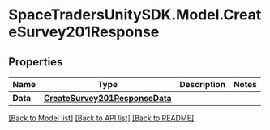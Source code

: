 # SpaceTradersUnitySDK.Model.CreateSurvey201Response

## Properties

Name | Type | Description | Notes
------------ | ------------- | ------------- | -------------
**Data** | [**CreateSurvey201ResponseData**](CreateSurvey201ResponseData.md) |  | 

[[Back to Model list]](../README.md#documentation-for-models) [[Back to API list]](../README.md#documentation-for-api-endpoints) [[Back to README]](../README.md)


